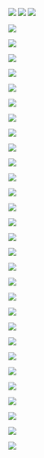 ![](Assets/75CB4456-EDD9-4E0A-9F75-E42EC5905A5C.jpg)
![](Assets/29E7EF3F-4DA7-4AB6-8532-2F7ADF26FA58.png)
![](Assets/7D9F3340-1B28-48D9-9EE4-EA0D198AFCA8.png)

![](Assets/BA7B4D9A-60FD-413F-A9C9-F92BD0AFBE6C.png)

![](Assets/33FD78B0-0FA3-4C56-8638-27A76F23F0AC.png)

![](Assets/1D8F3349-6084-451E-887A-D949ECDCE6EF.png)

![](Assets/3C284797-F580-4A5D-9016-81414D151490.png)

![](Assets/CBEEBC8C-EE2A-4984-97A8-F9A28B225044.png)

![](Assets/63FB2312-29E4-476B-B4F4-AED84F7B8575.png)

![](Assets/E28F6BE6-9853-46C6-AE85-859A3EA9C92B.png)

![](Assets/26E26ADE-DAD2-444C-9842-C994D5FD4575.png)

![](Assets/75F7590E-6EA5-4965-B7CA-D7CFB3FB961C.png)

![](Assets/5DCB4AE7-643A-42C3-850E-401990F93AFD.png)

![](Assets/0224726E-5EEB-4DC2-B5C5-C4740DB646D9.png)

![](Assets/23E81EFF-4453-4109-A9FC-21FE81DE770A.png)

![](Assets/C0143F58-EE42-44A0-89F5-60092B569A04.png)

![](Assets/3690134F-6B40-4416-84E4-50AEB13D0490.png)

![](Assets/3BBFBB5F-DF1A-49DA-BFAC-742C1DCC43F6.png)

![](Assets/7333B94E-481A-4BA2-B66C-A58DFDF3E9EB.png)

![](Assets/ABE76525-6289-44DC-BB37-D494312E38BC.png)

![](Assets/DCF5E410-E605-4DD9-BA98-4038433C7A71.png)

![](Assets/BBC87CA4-51B4-4314-9626-F65AE1AD9C78.png)

![](Assets/F85BF416-F128-4D75-807C-CB9622C766DF.png)

![](Assets/5517A969-B5AF-473C-BF86-90E8AF18020C.png)

![](Assets/5D310933-04E1-45DF-8866-BF0F4C76078F.png)

![](Assets/88D68B96-38C7-4A8C-A527-6A88A4F901B0.png)

![](Assets/976DD706-2189-49BA-9C60-0A171592252A.png)

![](Assets/606FD361-21E6-4582-92DA-9C023F76EA4E.png)

![](Assets/B1CB5FB8-6B69-464F-9D05-C6FEB1EA0515.png)

![](Assets/E5DEA897-592C-411F-9D4D-8C8C61A3A3A0.png)

![](Assets/7D1FF213-9D74-4179-96F5-CE284B41B81A.png)

![](Assets/8F724D16-54DC-4542-8DE1-632D2D85A3BE.png)